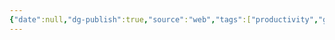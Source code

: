 ```yaml
---
{"date":null,"dg-publish":true,"source":"web","tags":["productivity","google"],"title":"","type":"reference","URL":"https://ahrefs.com/blog/google-advanced-search-operators/","permalink":"/01-reference/productivity/google-search/","dgPassFrontmatter":true}
---
```


